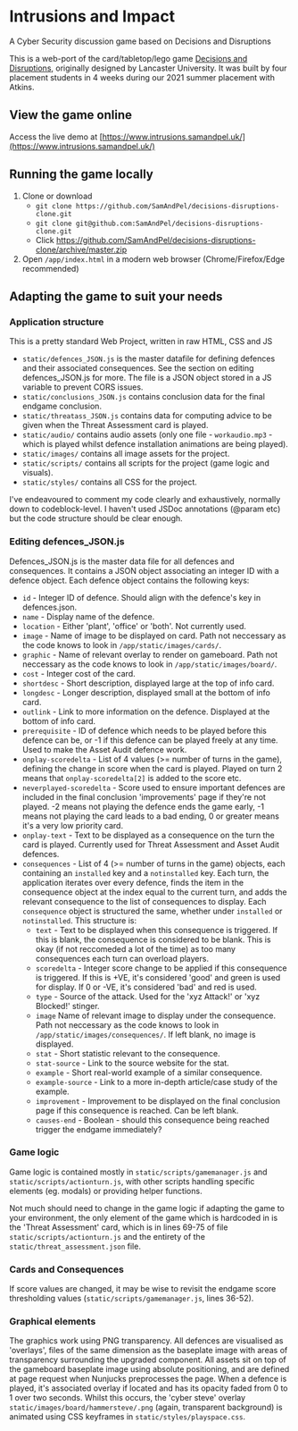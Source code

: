# Intrusions and Impact
A Cyber Security discussion game based on Decisions and Disruptions

This is a web-port of the card/tabletop/lego game [Decisions and Disruptions](https://www.decisions-disruptions.org/), originally designed by Lancaster University. It was built by four placement students in 4 weeks during our 2021 summer placement with Atkins.

## View the game online
Access the live demo at [https://www.intrusions.samandpel.uk/](https://www.intrusions.samandpel.uk/)

## Running the game locally
1. Clone or download
   * `git clone https://github.com/SamAndPel/decisions-disruptions-clone.git`
   * `git clone git@github.com:SamAndPel/decisions-disruptions-clone.git`
   * Click https://github.com/SamAndPel/decisions-disruptions-clone/archive/master.zip
1. Open `/app/index.html` in a modern web browser (Chrome/Firefox/Edge recommended)

## Adapting the game to suit your needs
### Application structure
This is a pretty standard Web Project, written in raw HTML, CSS and JS
- `static/defences_JSON.js` is the master datafile for defining defences and their associated consequences. See the section on editing defences_JSON.js for more. The file is a JSON object stored in a JS variable to prevent CORS issues.
- `static/conclusions_JSON.js` contains conclusion data for the final endgame conclusion.
- `static/threatass_JSON.js` contains data for computing advice to be given when the Threat Assessment card is played.
- `static/audio/` contains audio assets (only one file - `workaudio.mp3` - which is played whilst defence installation animations are being played).
- `static/images/` contains all image assets for the project.
- `static/scripts/` contains all scripts for the project (game logic and visuals).
- `static/styles/` contains all CSS for the project.

I've endeavoured to comment my code clearly and exhaustively, normally down to codeblock-level. I haven't used JSDoc annotations (@param etc) but the code structure should be clear enough.

### Editing defences_JSON.js
Defences_JSON.js is the master data file for all defences and consequences. It contains a JSON object associating an integer ID with a defence object. Each defence object contains the following keys:

- `id` - Integer ID of defence. Should align with the defence's key in defences.json.
- `name` - Display name of the defence.
- `location` - Either 'plant', 'office' or 'both'. Not currently used.
- `image` - Name of image to be displayed on card. Path not neccessary as the code knows to look in `/app/static/images/cards/`.
- `graphic` - Name of relevant overlay to render on gameboard. Path not neccessary as the code knows to look in `/app/static/images/board/`.
- `cost` - Integer cost of the card.
- `shortdesc` - Short description, displayed large at the top of info card.
- `longdesc` - Longer description, displayed small at the bottom of info card.
- `outlink` - Link to more information on the defence. Displayed at the bottom of info card.
- `prerequisite` - ID of defence which needs to be played before this defence can be, or -1 if this defence can be played freely at any time. Used to make the Asset Audit defence work.
- `onplay-scoredelta` - List of 4 values (>= number of turns in the game), defining the change in score when the card is played. Played on turn 2 means that `onplay-scoredelta[2]` is added to the score etc.
- `neverplayed-scoredelta` - Score used to ensure important defences are included in the final conclusion 'improvements' page if they're not played. -2 means not playing the defence ends the game early, -1 means not playing the card leads to a bad ending, 0 or greater means it's a very low priority card.
- `onplay-text` - Text to be displayed as a consequence on the turn the card is played. Currently used for Threat Assessment and Asset Audit defences.
- `consequences` - List of 4 (>= number of turns in the game) objects, each containing an `installed` key and a `notinstalled` key. Each turn, the application iterates over every defence, finds the item in the consequence object at the index equal to the current turn, and adds the relevant consequence to the list of consequences to display. Each `consequence` object is structured the same, whether under `installed` or `notinstalled`. This structure is:
  - `text` - Text to be displayed when this consequence is triggered. If this is blank, the consequence is considered to be blank. This is okay (if not reccomeded a lot of the time) as too many consequences each turn can overload players.
  - `scoredelta` - Integer score change to be applied if this consequence is triggered. If this is +VE, it's considered 'good' and green is used for display. If 0 or -VE, it's considered 'bad' and red is used. 
  - `type` - Source of the attack. Used for the 'xyz Attack!' or 'xyz Blocked!' stinger.
  - `image` Name of relevant image to display under the consequence. Path not neccessary as the code knows to look in `/app/static/images/consequences/`. If left blank, no image is displayed.
  - `stat` - Short statistic relevant to the consequence.
  - `stat-source` - Link to the source website for the stat.
  - `example` - Short real-world example of a similar consequence.
  - `example-source` - Link to a more in-depth article/case study of the example.
  - `improvement` - Improvement to be displayed on the final conclusion page if this consequence is reached. Can be left blank.
  - `causes-end` - Boolean - should this consequence being reached trigger the endgame immediately?


### Game logic
Game logic is contained mostly in `static/scripts/gamemanager.js` and `static/scripts/actionturn.js`, with other scripts handling specific elements (eg. modals) or providing helper functions.

Not much should need to change in the game logic if adapting the game to your environment, the only element of the game which is hardcoded in is the 'Threat Assessment' card, which is in lines 69-75 of file `static/scripts/actionturn.js` and the entirety of the `static/threat_assessment.json` file.

### Cards and Consequences
If score values are changed, it may be wise to revisit the endgame score thresholding values (`static/scripts/gamemanager.js`, lines 36-52).

### Graphical elements
The graphics work using PNG transparency. All defences are visualised as 'overlays', files of the same dimension as the baseplate image with areas of transparency surrounding the upgraded component. All assets sit on top of the gameboard baseplate image using absolute positioning, and are defined at page request when Nunjucks preprocesses the page. When a defence is played, it's associated overlay if located and has its opacity faded from 0 to 1 over two seconds. Whilst this occurs, the 'cyber steve' overlay `static/images/board/hammersteve/.png` (again, transparent background) is animated using CSS keyframes in `static/styles/playspace.css`.
